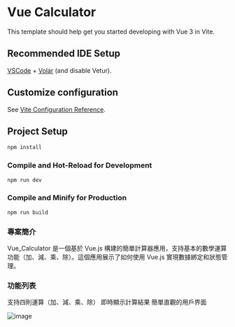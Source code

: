 # Vue Calculator

This template should help get you started developing with Vue 3 in Vite.

## Recommended IDE Setup

[VSCode](https://code.visualstudio.com/) + [Volar](https://marketplace.visualstudio.com/items?itemName=Vue.volar) (and disable Vetur).

## Customize configuration

See [Vite Configuration Reference](https://vitejs.dev/config/).

## Project Setup

```sh
npm install
```

### Compile and Hot-Reload for Development

```sh
npm run dev
```

### Compile and Minify for Production

```sh
npm run build
```

### 專案簡介
Vue_Calculator 是一個基於 Vue.js 構建的簡單計算器應用，支持基本的數學運算功能（加、減、乘、除）。這個應用展示了如何使用 Vue.js 實現數據綁定和狀態管理。

### 功能列表
支持四則運算（加、減、乘、除）
即時顯示計算結果
簡單直觀的用戶界面

![image](https://github.com/user-attachments/assets/7ea28271-4412-459b-9c97-7c16d9e7a392)
